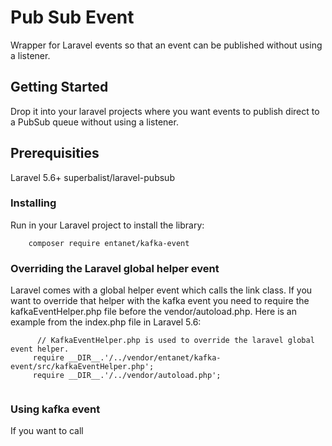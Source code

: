 # Pub Sub Event

Wrapper for Laravel events so that an event can be published without using a listener.

## Getting Started

Drop it into your laravel projects where you want events to publish direct to a PubSub
 queue without using a listener.

## Prerequisities

Laravel 5.6+
superbalist/laravel-pubsub


### Installing

Run  in your Laravel project to install the library:

```
    composer require entanet/kafka-event
```

### Overriding the Laravel global helper event

Laravel comes with a global helper event which calls the link class. If you want to override 
that helper with the kafka event you need to require the kafkaEventHelper.php file before the
 vendor/autoload.php. Here is an example from the index.php file in Laravel 5.6:
 
```
      // KafkaEventHelper.php is used to override the laravel global event helper.
     require __DIR__.'/../vendor/entanet/kafka-event/src/kafkaEventHelper.php';
     require __DIR__.'/../vendor/autoload.php';
    
```

### Using kafka event

If you want to call 
